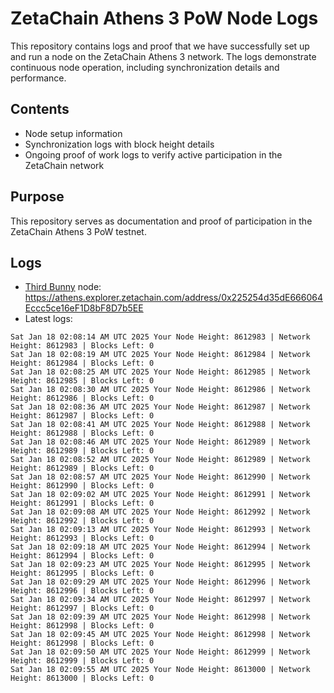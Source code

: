 # ZetaChain Athens 3 PoW Node Logs
This repository contains logs and proof that we have successfully set up and run a node on the ZetaChain Athens 3 network. The logs demonstrate continuous node operation, including synchronization details and performance.

## Contents
- Node setup information
- Synchronization logs with block height details
- Ongoing proof of work logs to verify active participation in the ZetaChain network

## Purpose
This repository serves as documentation and proof of participation in the ZetaChain Athens 3 PoW testnet.

## Logs

- [Third Bunny](https://thirdbunny.xyz/) node: https://athens.explorer.zetachain.com/address/0x225254d35dE666064Eccc5ce16eF1D8bF8D7b5EE
- Latest logs:
```
Sat Jan 18 02:08:14 AM UTC 2025 Your Node Height: 8612983 | Network Height: 8612983 | Blocks Left: 0
Sat Jan 18 02:08:19 AM UTC 2025 Your Node Height: 8612984 | Network Height: 8612984 | Blocks Left: 0
Sat Jan 18 02:08:25 AM UTC 2025 Your Node Height: 8612985 | Network Height: 8612985 | Blocks Left: 0
Sat Jan 18 02:08:30 AM UTC 2025 Your Node Height: 8612986 | Network Height: 8612986 | Blocks Left: 0
Sat Jan 18 02:08:36 AM UTC 2025 Your Node Height: 8612987 | Network Height: 8612987 | Blocks Left: 0
Sat Jan 18 02:08:41 AM UTC 2025 Your Node Height: 8612988 | Network Height: 8612988 | Blocks Left: 0
Sat Jan 18 02:08:46 AM UTC 2025 Your Node Height: 8612989 | Network Height: 8612989 | Blocks Left: 0
Sat Jan 18 02:08:52 AM UTC 2025 Your Node Height: 8612989 | Network Height: 8612989 | Blocks Left: 0
Sat Jan 18 02:08:57 AM UTC 2025 Your Node Height: 8612990 | Network Height: 8612990 | Blocks Left: 0
Sat Jan 18 02:09:02 AM UTC 2025 Your Node Height: 8612991 | Network Height: 8612991 | Blocks Left: 0
Sat Jan 18 02:09:08 AM UTC 2025 Your Node Height: 8612992 | Network Height: 8612992 | Blocks Left: 0
Sat Jan 18 02:09:13 AM UTC 2025 Your Node Height: 8612993 | Network Height: 8612993 | Blocks Left: 0
Sat Jan 18 02:09:18 AM UTC 2025 Your Node Height: 8612994 | Network Height: 8612994 | Blocks Left: 0
Sat Jan 18 02:09:23 AM UTC 2025 Your Node Height: 8612995 | Network Height: 8612995 | Blocks Left: 0
Sat Jan 18 02:09:29 AM UTC 2025 Your Node Height: 8612996 | Network Height: 8612996 | Blocks Left: 0
Sat Jan 18 02:09:34 AM UTC 2025 Your Node Height: 8612997 | Network Height: 8612997 | Blocks Left: 0
Sat Jan 18 02:09:39 AM UTC 2025 Your Node Height: 8612998 | Network Height: 8612998 | Blocks Left: 0
Sat Jan 18 02:09:45 AM UTC 2025 Your Node Height: 8612998 | Network Height: 8612998 | Blocks Left: 0
Sat Jan 18 02:09:50 AM UTC 2025 Your Node Height: 8612999 | Network Height: 8612999 | Blocks Left: 0
Sat Jan 18 02:09:55 AM UTC 2025 Your Node Height: 8613000 | Network Height: 8613000 | Blocks Left: 0
```
